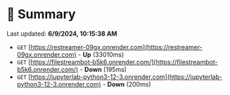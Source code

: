 # 📖 Summary
Last updated: **6/9/2024, 10:15:38 AM**

- `GET` [https://restreamer-09gx.onrender.com](https://restreamer-09gx.onrender.com) - **Up** (33010ms)
- `GET` [https://filestreambot-b5k6.onrender.com/](https://filestreambot-b5k6.onrender.com/) - **Down** (195ms)
- `GET` [https://jupyterlab-python3-12-3.onrender.com](https://jupyterlab-python3-12-3.onrender.com) - **Down** (200ms)
